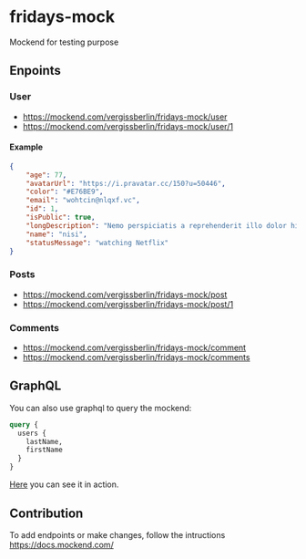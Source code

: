 # fridays-mock

Mockend for testing purpose

## Enpoints

### User

- https://mockend.com/vergissberlin/fridays-mock/user
- https://mockend.com/vergissberlin/fridays-mock/user/1

#### Example

```json
{
	"age": 77,
	"avatarUrl": "https://i.pravatar.cc/150?u=50446",
	"color": "#E76BE9",
	"email": "wohtcin@nlqxf.vc",
	"id": 1,
	"isPublic": true,
	"longDescription": "Nemo perspiciatis a reprehenderit illo dolor hic, fugiat quam consectetur ut. Fugit cum veniam, possimus delectus unde, laudantium consectetur a, reprehenderit a, consequatur aut reprehenderit.",
	"name": "nisi",
	"statusMessage": "watching Netflix"
}
```

### Posts

- https://mockend.com/vergissberlin/fridays-mock/post
- https://mockend.com/vergissberlin/fridays-mock/post/1

### Comments

- https://mockend.com/vergissberlin/fridays-mock/comment
- https://mockend.com/vergissberlin/fridays-mock/comments

## GraphQL

You can also use graphql to query the mockend:

```graphql
query {
  users {
    lastName,
    firstName
  }
}
```

[Here](https://mockend.com/vergissberlin/fridays-mock/graphql?query=query%20%7B%0A%20%20users%20%7B%0A%20%20%20%20lastName%2C%0A%20%20%20%20firstName%0A%20%20%7D%0A%7D) you can see it in action.

## Contribution

To add endpoints or make changes, follow the intructions https://docs.mockend.com/
